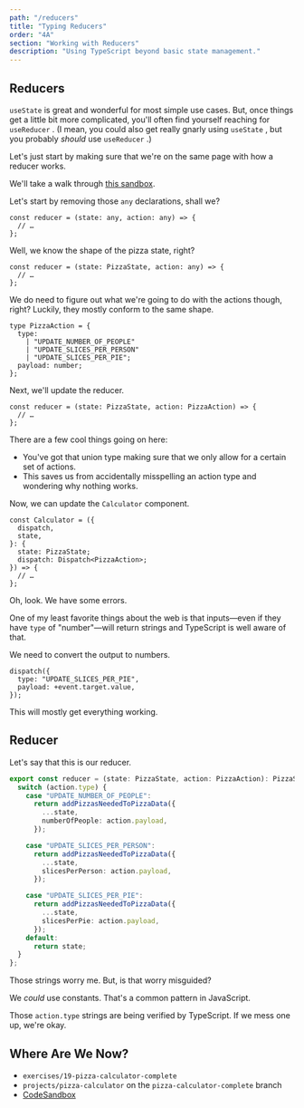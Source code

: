 ```yaml
---
path: "/reducers"
title: "Typing Reducers"
order: "4A"
section: "Working with Reducers"
description: "Using TypeScript beyond basic state management."
---
```


## Reducers

`useState` is great and wonderful for most simple use cases. But, once things get a little bit more complicated, you'll often find yourself reaching for `useReducer` . (I mean, you could also get really gnarly using `useState` , but you probably _should_ use `useReducer` .)

Let's just start by making sure that we're on the same page with how a reducer works.

We'll take a walk through [this sandbox](https://codesandbox.io/s/pizza-calculator-redux-2cd2b?file=/src/Application.tsx).

Let's start by removing those `any` declarations, shall we?

```tsx
const reducer = (state: any, action: any) => {
  // …
};
```

Well, we know the shape of the pizza state, right?

```tsx
const reducer = (state: PizzaState, action: any) => {
  // …
};
```

<!-- (If you remember, try to fat-finger it to use `PizzaData` first.) -->

We do need to figure out what we're going to do with the actions though, right? Luckily, they mostly conform to the same shape.

```tsx
type PizzaAction = {
  type:
    | "UPDATE_NUMBER_OF_PEOPLE"
    | "UPDATE_SLICES_PER_PERSON"
    | "UPDATE_SLICES_PER_PIE";
  payload: number;
};
```

Next, we'll update the reducer.

```tsx
const reducer = (state: PizzaState, action: PizzaAction) => {
  // …
};
```

There are a few cool things going on here:

- You've got that union type making sure that we only allow for a certain set of actions.
- This saves us from accidentally misspelling an action type and wondering why nothing works.

Now, we can update the `Calculator` component.

```tsx
const Calculator = ({
  dispatch,
  state,
}: {
  state: PizzaState;
  dispatch: Dispatch<PizzaAction>;
}) => {
  // …
};
```

Oh, look. We have some errors.

One of my least favorite things about the web is that inputs—even if they have `type` of "number"—will return strings and TypeScript is well aware of that.

We need to convert the output to numbers.

```tsx
dispatch({
  type: "UPDATE_SLICES_PER_PIE",
  payload: +event.target.value,
});
```

This will mostly get everything working.

## Reducer

Let's say that this is our reducer.

```ts
export const reducer = (state: PizzaState, action: PizzaAction): PizzaState => {
  switch (action.type) {
    case "UPDATE_NUMBER_OF_PEOPLE":
      return addPizzasNeededToPizzaData({
        ...state,
        numberOfPeople: action.payload,
      });

    case "UPDATE_SLICES_PER_PERSON":
      return addPizzasNeededToPizzaData({
        ...state,
        slicesPerPerson: action.payload,
      });

    case "UPDATE_SLICES_PER_PIE":
      return addPizzasNeededToPizzaData({
        ...state,
        slicesPerPie: action.payload,
      });
    default:
      return state;
  }
};
```

Those strings worry me. But, is that worry misguided?

We _could_ use constants. That's a common pattern in JavaScript.

Those `action.type` strings are being verified by TypeScript. If we mess one up, we're okay.

## Where Are We Now?

- `exercises/19-pizza-calculator-complete`
- `projects/pizza-calculator` on the `pizza-calculator-complete` branch
- [CodeSandbox](https://codesandbox.io/s/pizza-calculator-reducer-complete-y6vjc?file=/src/Application.tsx)
